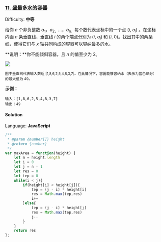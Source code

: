 ### [11\. 盛最多水的容器](https://leetcode-cn.com/problems/container-with-most-water/)

Difficulty: **中等**


给你 _n_ 个非负整数 _a_<sub style="display: inline;">1</sub>，_a_<sub style="display: inline;">2，</sub>...，_a_<sub style="display: inline;">n，</sub>每个数代表坐标中的一个点 (_i_, _a<sub style="display: inline;">i</sub>_) 。在坐标内画 _n_ 条垂直线，垂直线 _i_ 的两个端点分别为 (_i_, _a<sub style="display: inline;">i</sub>_) 和 (_i_, 0)。找出其中的两条线，使得它们与 _x_ 轴共同构成的容器可以容纳最多的水。

**说明：**你不能倾斜容器，且 _n_ 的值至少为 2。

![](https://aliyun-lc-upload.oss-cn-hangzhou.aliyuncs.com/aliyun-lc-upload/uploads/2018/07/25/question_11.jpg)

<small style="display: inline;">图中垂直线代表输入数组 [1,8,6,2,5,4,8,3,7]。在此情况下，容器能够容纳水（表示为蓝色部分）的最大值为 49。</small>

**示例：**

```
输入：[1,8,6,2,5,4,8,3,7]
输出：49
```


#### Solution

Language: **JavaScript**

```javascript
​/**
 * @param {number[]} height
 * @return {number}
 */
var maxArea = function(height) {
    let n = height.length
    let i = 0
    let j = n - 1
    let res = 0
    let tep = 0
    while(i < j){
        if(height[i] < height[j]){
            tep = (j - i) * height[i]
            res = Math.max(tep,res)
            i++
        }else{
            tep = (j - i) * height[j]
            res = Math.max(tep,res)
            j--
        }
    }
    return res
};
```
